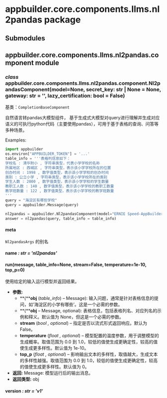 # appbuilder.core.components.llms.nl2pandas package

## Submodules

## appbuilder.core.components.llms.nl2pandas.component module

### *class* appbuilder.core.components.llms.nl2pandas.component.Nl2pandasComponent(model=None, secret_key: str | None = None, gateway: str = '', lazy_certification: bool = False)

基类：`CompletionBaseComponent`

自然语言转pandas大模型组件， 基于生成式大模型对query进行理解并生成对应语义的可执行python代码（主要使用pandas），可用于基于表格的查询、问答等多种场景。

Examples:

```python
import appbuilder
os.environ["APPBUILDER_TOKEN"] = '...'
table_info = '''表格列信息如下：
学校名 : 清华附小 , 字符串类型，代表小学学校的名称
所属地区 : 西城区 , 字符串类型，表示该小学学校所在的位置
创办时间 : 1998 , 数字值类型，表示该小学学校的创办时间
类别 : 公立小学 , 字符串类型，表示该小学学校所在的类别
学生人数 : 2000 , 数字值类型，表示该小学学校的学生数量
教职工人数 : 140 , 数字值类型，表示该小学学校的教职工数量
教学班数量 : 122 , 数字值类型，表示该小学学校的教学班数量
'''
query = "海淀区有哪些学校"
query = appbuilder.Message(query)

nl2pandas = appbuilder.Nl2pandasComponent(model="ERNIE Speed-AppBuilder")
answer = nl2pandas(query, table_info = table_info)
```

#### meta

`Nl2pandasArgs` 的别名

#### name *: str* *= 'nl2pandas'*

#### run(message, table_info=None, stream=False, temperature=1e-10, top_p=0)

使用给定的输入运行模型并返回结果。

* **参数:**
  * **(****obj** (*table_info*) – Message): 输入问题，通常是针对表格信息的提问，如’海淀区的小学有哪些’。这是一个必需的参数。
  * **(****obj** – Message, optional): 表格信息，包括表格列名、对应列名的示例和释义。默认值为 None，但这是一个必需的参数。
  * **stream** (*bool* *,* *optional*) – 指定是否以流式形式返回响应。默认为 False。
  * **temperature** (*float* *,* *optional*) – 模型配置的温度参数，用于调整模型的生成概率。取值范围为 0.0 到 1.0，较低的值使生成更确定性，较高的值使生成更多样性。默认值为 1e-10。
  * **top_p** (*float* *,* *optional*) – 影响输出文本的多样性，取值越大，生成文本的多样性越强。取值范围为 0.0 到 1.0，较低的值使生成更确定性，较高的值使生成更多样性。默认值为 0。
* **返回:**
  Message: 模型运行后的输出消息。
* **返回类型:**
  obj

#### version *: str* *= 'v1'*

